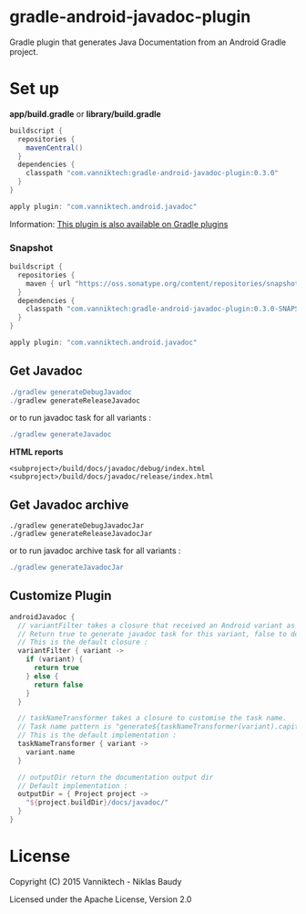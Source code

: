 # gradle-android-javadoc-plugin

Gradle plugin that generates Java Documentation from an Android Gradle project.

# Set up

**app/build.gradle** or **library/build.gradle**

```gradle
buildscript {
  repositories {
    mavenCentral()
  }
  dependencies {
    classpath "com.vanniktech:gradle-android-javadoc-plugin:0.3.0"
  }
}

apply plugin: "com.vanniktech.android.javadoc"
```

Information: [This plugin is also available on Gradle plugins](https://plugins.gradle.org/plugin/com.vanniktech.android.javadoc)

### Snapshot

```gradle
buildscript {
  repositories {
    maven { url "https://oss.sonatype.org/content/repositories/snapshots" }
  }
  dependencies {
    classpath "com.vanniktech:gradle-android-javadoc-plugin:0.3.0-SNAPSHOT"
  }
}

apply plugin: "com.vanniktech.android.javadoc"
```

## Get Javadoc

```gradle
./gradlew generateDebugJavadoc
./gradlew generateReleaseJavadoc
```

or to run javadoc task for all variants :

```gradle
./gradlew generateJavadoc
```

**HTML reports**

```
<subproject>/build/docs/javadoc/debug/index.html
<subproject>/build/docs/javadoc/release/index.html
```

## Get Javadoc archive

```
./gradlew generateDebugJavadocJar
./gradlew generateReleaseJavadocJar
```

or to run javadoc archive task for all variants :

```gradle
./gradlew generateJavadocJar
```

## Customize Plugin

```groovy
androidJavadoc {
  // variantFilter takes a closure that received an Android variant as parameter.
  // Return true to generate javadoc task for this variant, false to do nothing
  // This is the default closure :
  variantFilter { variant ->
    if (variant) {
      return true
    } else {
      return false
    }
  }

  // taskNameTransformer takes a closure to customise the task name.
  // Task name pattern is "generate${taskNameTransformer(variant).capitalize()}Javadoc"
  // This is the default implementation :
  taskNameTransformer { variant ->
    variant.name
  }

  // outputDir return the documentation output dir
  // Default implementation :
  outputDir = { Project project ->
    "${project.buildDir}/docs/javadoc/"
  }
}
```

# License

Copyright (C) 2015 Vanniktech - Niklas Baudy

Licensed under the Apache License, Version 2.0